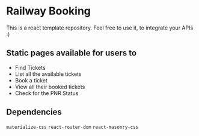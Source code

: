 # Railway Booking
This is a react template repository. Feel free to use it, to integrate your APIs :)

## Static pages available for users to
- Find Tickets
- List all the available tickets
- Book a ticket
- View all their booked tickets
- Check for the PNR Status

## Dependencies
`materialize-css` `react-router-dom` `react-masonry-css`